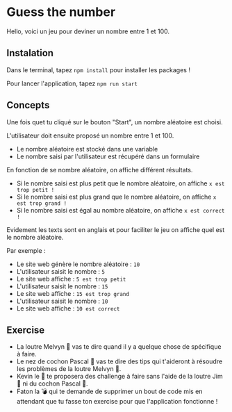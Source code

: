 # Guess the number

Hello, voici un jeu pour deviner un nombre entre 1 et 100.

## Instalation

Dans le terminal, tapez `npm install` pour installer les packages !

Pour lancer l'application, tapez `npm run start`

## Concepts

Une fois quet tu cliqué sur le bouton "Start", un nombre aléatoire est choisi.

L'utilisateur doit ensuite proposé un nombre entre 1 et 100.

- Le nombre aléatoire est stocké dans une variable
- Le nombre saisi par l'utilisateur est récupéré dans un formulaire

En fonction de se nombre aléatoire, on affiche différent résultats.

- Si le nombre saisi est plus petit que le nombre aléatoire, on affiche `x est trop petit !`
- Si le nombre saisi est plus grand que le nombre aléatoire, on affiche `x est trop grand !`
- Si le nombre saisi est égal au nombre aléatoire, on affiche `x est correct !`

Evidement les texts sont en anglais et pour faciliter le jeu on affiche quel est le nombre aléatoire.

Par exemple :

- Le site web génère le nombre aléatoire : `10`
- L'utilisateur saisit le nombre : `5`
- Le site web affiche : `5 est trop petit`
- L'utilisateur saisit le nombre : `15`
- Le site web affiche : `15 est trop grand`
- L'utilisateur saisit le nombre : `10`
- Le site web affiche : `10 est correct`

## Exercise

- La loutre Melvyn 🦦 vas te dire quand il y a quelque chose de spécifique à faire.
- Le nez de cochon Pascal 🐽 vas te dire des tips qui t'aideront à résoudre les problèmes de la loutre Melvyn 🦦.
- Kevin le 💯 te proposera des challenge à faire sans l'aide de la loutre Jim 🦦 ni du cochon Pascal 🐽.
- Faton la 💣 qui te demande de supprimer un bout de code mis en attendant que tu fasse ton exercise pour que l'application fonctionne !
